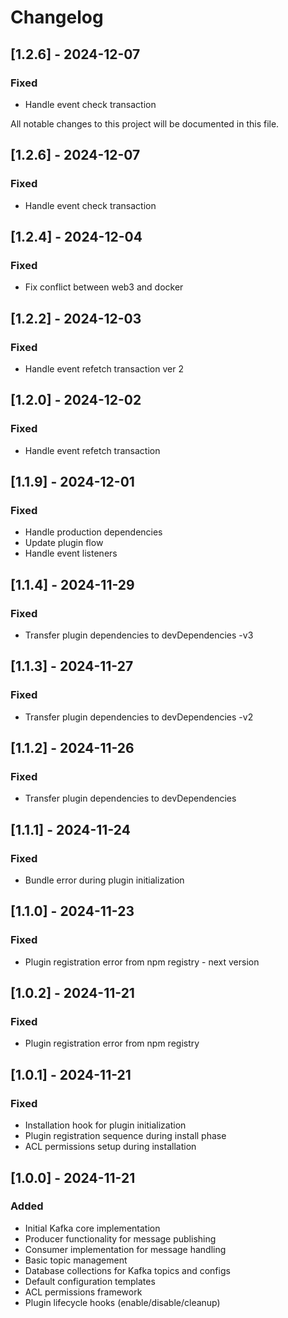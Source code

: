 # Changelog

## [1.2.6] - 2024-12-07
### Fixed
- Handle event check transaction

All notable changes to this project will be documented in this file.

## [1.2.6] - 2024-12-07

### Fixed
- Handle event check transaction

## [1.2.4] - 2024-12-04

### Fixed
- Fix conflict between web3 and docker

## [1.2.2] - 2024-12-03

### Fixed
- Handle event refetch transaction ver 2

## [1.2.0] - 2024-12-02

### Fixed
- Handle event refetch transaction

## [1.1.9] - 2024-12-01

### Fixed
- Handle production dependencies
- Update plugin flow
- Handle event listeners

## [1.1.4] - 2024-11-29

### Fixed
- Transfer plugin dependencies to devDependencies -v3

## [1.1.3] - 2024-11-27

### Fixed
- Transfer plugin dependencies to devDependencies -v2

## [1.1.2] - 2024-11-26

### Fixed
- Transfer plugin dependencies to devDependencies

## [1.1.1] - 2024-11-24

### Fixed
- Bundle error during plugin initialization

## [1.1.0] - 2024-11-23

### Fixed
- Plugin registration error from npm registry - next version

## [1.0.2] - 2024-11-21

### Fixed
- Plugin registration error from npm registry

## [1.0.1] - 2024-11-21

### Fixed
- Installation hook for plugin initialization
- Plugin registration sequence during install phase
- ACL permissions setup during installation

## [1.0.0] - 2024-11-21

### Added
- Initial Kafka core implementation
- Producer functionality for message publishing
- Consumer implementation for message handling
- Basic topic management
- Database collections for Kafka topics and configs
- Default configuration templates
- ACL permissions framework
- Plugin lifecycle hooks (enable/disable/cleanup)
